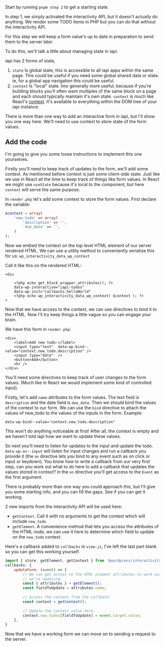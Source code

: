
Start by running `pnpm step 2` to get a starting state.

In step 1, we simply activated the interactivity API, but it doesn't actually do anything. We render some TODO items in PHP but you can do that without the interactivity API.

For this step we will keep a form value's up to date in preparation to send them to the server later.

To do this, we'll talk a little about managing state in iapi.

iapi has 2 forms of state,

1. `state` Is global state, this is accessible to all iapi apps within the same page. This could be useful if you need some global shared data or state. ie, for a global app navigation this could be useful.
2. `context` Is "local" state. Imo generally more useful, because if you're building blocks you'll often want multiples of the same block on a page and each should typically maintain it's own state. `context` is much like React's [context](https://react.dev/learn/passing-data-deeply-with-context). It's available to everything within the DOM tree of your iapi instance.

There is more than one way to add an interactive form in iapi, but I'll show you one way here. We'll need to use context to store state of the form values.
## Add the code

I'm going to give you some loose instructions to implement this one yourselves.

Firstly you'll need to keep track of updates to the form, we'll add some context. As mentioned before context is just some client-side state. Just like we use in React all the time to keep track of things like form values. In React we might use `useState` because it's local to the component, but here `context` will serve the same purpose.

In `render.php` let's add some context to store the form values. First declare the variable:

```php
$context = array(
	'new_todo' => array(
		'description' => '',
		'due_date' => '',
	)
);
```

Now we embed the context on the top level HTML element of our server rendered HTML. We can use a utility method to conveniently serialize this for us: `wp_interactivity_data_wp_context`

Call it like this on the rendered HTML:

```
<div

	<?php echo get_block_wrapper_attributes(); ?>
	data-wp-interactive="iapi-todos"
	data-wp-init="callbacks.helloWorld"
	<?php echo wp_interactivity_data_wp_context( $context ); ?>
>
```

Now that we have access to the context, we can use directives to bind it to the HTML. Now I'll try keep things a little vague so you can engage your brain.

We have this form in `render.php`:

```
<div>
	<label>Add new todo:</label>
	<input type="text"  data-wp-bind--value="context.new_todo.description" />
	<input type="date"  />
	<button>Add</button>
	<hr />
</div>
```

You'll need some directives to keep track of user changes to the form values. (Much like in React we would implement some kind of controlled input). 

Firstly, let's add `name` attributes to the form values. The text field is `description` and the date field is `due_date`. Then we should bind the values of the context to our form. We can use the `bind` directive to attach the values of new_todo to the values of the inputs in the form. Example:

`data-wp-bind--value="context.new_todo.description"`

This won't do anything noticeable at first! After all, the context is empty and we haven't told iapi how we want to update these values.

So next you'll need to listen for updates to the input and update the todo. `data-wp-on--input` will listen for input changes and run a callback you provide it (the `on` directive lets you bind to any event such as on click or input or keydown). You know how to write a callback from our very first step, can you work out what to do here to add a callback that updates the values stored in context? in the `on` directive you'll get access to the `Event` as the first argument.

There is probably more than one way you could approach this, but I'll give you some starting info, and you can fill the gaps. See if you can get it working. 

2 new imports from the interactivity API will be used here:

* `getContext`. Call it with no arguments to get the context which will include `new_todo`
* `getElement`. A convenience method that lets you access the attributes of the HTML node, we can use it here to determine which field to update on the `new_todo` context.

Here's a callback added to `callbacks` in `view.js`, I've left the last part blank so you can get this working yourself.

```javascript
import { store, getElement, getContext } from '@wordpress/interactivity';
callbacks: {
	updateForm: (event) => {
		// We can get access to the HTML element attributes to work out which field
		// we're updating.
		const { attributes } = getElement();
		const fieldToUpdate = attributes.name;
	
	    // Access the context from the callback!
		const context = getContext();
	
		// Update the context value here.
		context.new_todos[fieldToUpdate] = event.target.value;
	},
}
```

Now that we have a working form we can move on to sending a request to the server.


